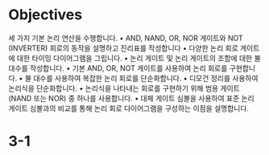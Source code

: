 # Objectives
세 가지 기본 논리 연산을 수행합니다.
• AND, NAND, OR, NOR 게이트와 NOT (INVERTER) 회로의 동작을 설명하고 진리표를 작성합니다
• 다양한 논리 회로 게이트에 대한 타이밍 다이어그램을 그립니다.
• 논리 게이트 및 논리 게이트의 조합에 대한 불 대수를 작성합니다.
• 기본 AND, OR, NOT 게이트를 사용하여 논리 회로를 구현합니다.
• 불 대수를 사용하여 복잡한 논리 회로를 단순화합니다.
• 디모건 정리를 사용하여 논리식을 단순화합니다.
• 논리식을 나타내는 회로를 구현하기 위해 범용 게이트(NAND 또는 NOR) 중 하나를 사용합니다.
• 대체 게이트 심볼을 사용하여 표준 논리 게이트 심볼과의 비교를 통해 논리 회로 다이어그램을 구성하는 이점을 설명합니다.

# 3-1 